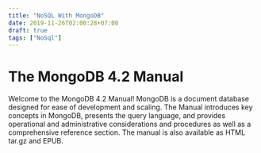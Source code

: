 ```yaml
---
title: "NoSQL With MongoDB"
date: 2019-11-26T02:00:28+07:00
draft: true
tags: ["NoSql"]
---
```

# The MongoDB 4.2 Manual #



Welcome to the MongoDB 4.2 Manual! MongoDB is a document database designed for ease of development and scaling. The Manual introduces key concepts in MongoDB, presents the query language, and provides operational and administrative considerations and procedures as well as a comprehensive reference section. The manual is also available as HTML tar.gz and EPUB.